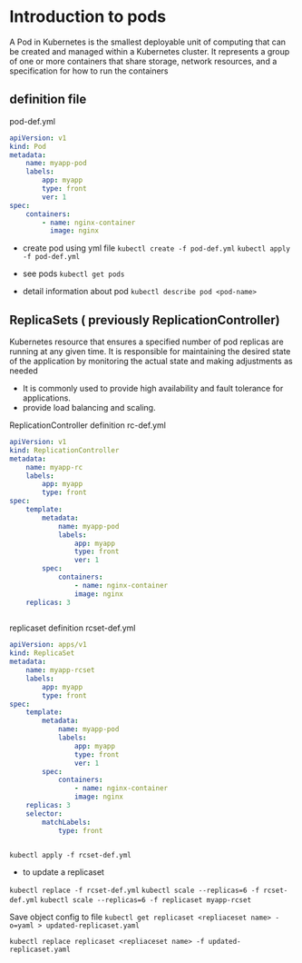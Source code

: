 # Introduction to pods

A Pod in Kubernetes is the smallest deployable unit of computing that can be created and managed within a Kubernetes cluster. It represents a group of one or more containers that share storage, network resources, and a specification for how to run the containers

## definition file

pod-def.yml
```yml
apiVersion: v1
kind: Pod
metadata:
    name: myapp-pod
    labels:
        app: myapp
        type: front
        ver: 1
spec:
    containers:
        - name: nginx-container
          image: nginx
```

- create pod using yml file
    `kubectl create -f pod-def.yml`
    `kubectl apply -f pod-def.yml`

- see pods
    `kubectl get pods`

- detail information about pod
    `kubectl describe pod <pod-name>`


## ReplicaSets ( previously ReplicationController)

Kubernetes resource that ensures a specified number of pod replicas are running at any given time. It is responsible for maintaining the desired state of the application by monitoring the actual state and making adjustments as needed

- It is commonly used to provide high availability and fault tolerance for applications.
- provide load balancing and scaling.

ReplicationController definition
rc-def.yml
```yml
apiVersion: v1
kind: ReplicationController
metadata:
    name: myapp-rc
    labels:
        app: myapp
        type: front
spec:
    template:
        metadata:
            name: myapp-pod
            labels:
                app: myapp
                type: front
                ver: 1
        spec:
            containers:
                - name: nginx-container
                image: nginx
    replicas: 3
    
```

replicaset definition
rcset-def.yml
```yml
apiVersion: apps/v1
kind: ReplicaSet
metadata:
    name: myapp-rcset
    labels:
        app: myapp
        type: front
spec:
    template:
        metadata:
            name: myapp-pod
            labels:
                app: myapp
                type: front
                ver: 1
        spec:
            containers:
                - name: nginx-container
                image: nginx
    replicas: 3
    selector:
        matchLabels:
            type: front
    
```

`kubectl apply -f rcset-def.yml`

- to update a replicaset

`kubectl replace -f rcset-def.yml`
`kubectl scale --replicas=6 -f rcset-def.yml`
`kubectl scale --replicas=6 -f replicaset myapp-rcset`

Save object config to file
`kubectl get replicaset <repliaceset name> -o=yaml > updated-replicaset.yaml`

`kubectl replace replicaset <repliaceset name> -f updated-replicaset.yaml`

